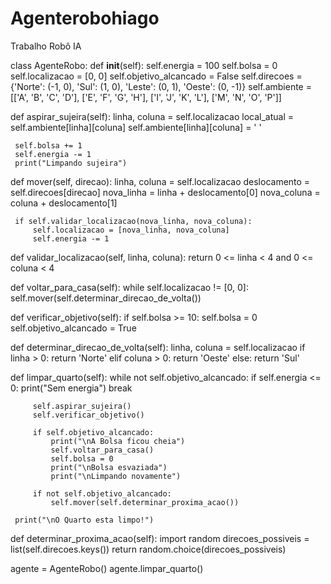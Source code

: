 # Agenterobohiago
Trabalho Robô IA

class AgenteRobo:
 def __init__(self):
     self.energia = 100
     self.bolsa = 0
     self.localizacao = [0, 0]
     self.objetivo_alcancado = False
     self.direcoes = {'Norte': (-1, 0), 'Sul': (1, 0), 'Leste': (0, 1), 'Oeste': (0, -1)}
     self.ambiente = [['A', 'B', 'C', 'D'],
                     ['E', 'F', 'G', 'H'],
                     ['I', 'J', 'K', 'L'],
                     ['M', 'N', 'O', 'P']]
 
 def aspirar_sujeira(self):
     linha, coluna = self.localizacao
     local_atual = self.ambiente[linha][coluna]
     self.ambiente[linha][coluna] = ' '
 
     self.bolsa += 1
     self.energia -= 1
     print("Limpando sujeira")
 
 def mover(self, direcao):
     linha, coluna = self.localizacao
     deslocamento = self.direcoes[direcao]
     nova_linha = linha + deslocamento[0]
     nova_coluna = coluna + deslocamento[1]
 
     if self.validar_localizacao(nova_linha, nova_coluna):
         self.localizacao = [nova_linha, nova_coluna]
         self.energia -= 1
 
 def validar_localizacao(self, linha, coluna):
     return 0 <= linha < 4 and 0 <= coluna < 4
 
 def voltar_para_casa(self):
     while self.localizacao != [0, 0]:
         self.mover(self.determinar_direcao_de_volta())
       
 def verificar_objetivo(self):
         if self.bolsa >= 10:
             self.bolsa = 0
             self.objetivo_alcancado = True
 
 def determinar_direcao_de_volta(self):
     linha, coluna = self.localizacao
     if linha > 0:
         return 'Norte'
     elif coluna > 0:
         return 'Oeste'
     else:
         return 'Sul'
 
 
 def limpar_quarto(self):
     while not self.objetivo_alcancado:
         if self.energia <= 0:
             print("Sem energia")
             break
 
         self.aspirar_sujeira()
         self.verificar_objetivo()
 
         if self.objetivo_alcancado:
             print("\nA Bolsa ficou cheia")
             self.voltar_para_casa()
             self.bolsa = 0
             print("\nBolsa esvaziada")
             print("\nLimpando novamente")
 
         if not self.objetivo_alcancado:
             self.mover(self.determinar_proxima_acao())
 
     print("\nO Quarto esta limpo!")
 
 def determinar_proxima_acao(self):
     import random
     direcoes_possiveis = list(self.direcoes.keys())
     return random.choice(direcoes_possiveis)
 
 
agente = AgenteRobo()
agente.limpar_quarto()

